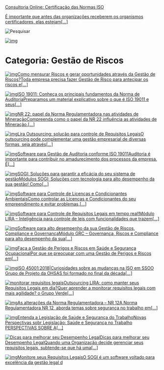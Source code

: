 [Consultoria Online: Certificação das Normas ISO](https://normaiso.verdeghaia.com.br/consultoria-online-ebook)



[É importante que antes das organizações receberem os organismos certificadores, elas estejam](https://normaiso.verdeghaia.com.br/consultoria-online-ebook)[[...\]](https://www.verdeghaia.com.br/biblioteca/como-funciona-a-consultoria-online/)

 ![Pesquisar](https://www.verdeghaia.com.br/wp-content/themes/verde-ghaia/assets/img/lupa.png)

[![img](https://www.verdeghaia.com.br/wp-content/uploads/2020/12/CAPA-consult-online-2.png)](https://normaiso.verdeghaia.com.br/consultoria-online-ebook)

# Categoria: Gestão de Riscos



[![img](https://www.verdeghaia.com.br/wp-content/uploads/2020/07/Por-que-fazer-Gest%C3%A3o-de-Risco-Verde-Ghaia-300x234-1.jpg)Como mensurar Riscos e gerar oportunidades através da Gestão de Riscos?Toda empresa precisa fazer Gestão de Risco para antecipar os riscos e](https://normaiso.verdeghaia.com.br/por-que-fazer-gestao-de-riscos)[[...\]](https://www.verdeghaia.com.br/biblioteca/antecipar-aos-riscos-e-ser-mais-proativo/)



[![img](https://www.verdeghaia.com.br/wp-content/uploads/2019/07/ISO-19011-1.png)ISO 19011: Conheça os principais fundamentos da Norma de AuditoriaPreparamos um material explicativo sobre o que é ISO 19011 e seus](https://normaiso.verdeghaia.com.br/e-book-iso-19011)[[...\]](https://www.verdeghaia.com.br/biblioteca/o-que-e-iso-19011-e-seus-principais-conceitos/)



[![img](https://www.verdeghaia.com.br/wp-content/uploads/2019/06/capa-nr22-1.jpg)NR 22: papel da Norma Regulamentadora nas atividades de MineraçãoCompreenda como o papel da NR 22 influência as atividades de Mineração.](https://normaiso.verdeghaia.com.br/e-book-nr-22-mineracao)[[...\]](https://www.verdeghaia.com.br/biblioteca/qual-o-papel-da-nr-22-nas-atividades-de-mineracao/)



[![img](https://www.verdeghaia.com.br/wp-content/uploads/2019/04/12-M%C3%93DULO-OUTSOURCING.png)Lira Outsourcing: solução para controle de Requisitos LegaisO outsourcing pode complementar uma gestão empresarial de diversas formas, seja através](https://normaiso.verdeghaia.com.br/modulo-sogi-lira-outsourcing)[[...\]](https://www.verdeghaia.com.br/biblioteca/lira-outsourcing-para-o-sistema-de-gestao/)



[![img](https://www.verdeghaia.com.br/wp-content/uploads/2019/04/10-M%C3%93DULO-AUDITORIA.png)Software para Gestão de Auditoria conforme ISO 19011Auditoria é importante para contribuir no amadurecimento dos processos da empresa. É](https://normaiso.verdeghaia.com.br/modulo-auditoria)[[...\]](https://www.verdeghaia.com.br/biblioteca/auditorias-responsaveis-e-sg-eficiente/)



[![img](https://www.verdeghaia.com.br/wp-content/uploads/2019/04/02-M%C3%93DULOS-SOGI.png)SOGI: Soluções para garantir a eficácia do seu sistema de gestãoMódulos SOGI: Soluções com tecnologia para alto desempenho da sua gestão! Como](https://normaiso.verdeghaia.com.br/funcionalidades-dos-modulos-do-sogi)[[...\]](https://www.verdeghaia.com.br/biblioteca/funcionalidades-dos-modulos-sogi/)



[![img](https://www.verdeghaia.com.br/wp-content/uploads/2019/04/09-M%C3%93DULO-LICEN%C3%87AS-E-CONDICIONANTES.png)Software para Controle de Licenças e Condicionantes AmbientaisComo controlar as Licenças e Condicionantes do seu empreendimento e evitar problemas,](https://normaiso.verdeghaia.com.br/modulo-licencas-e-condicionantes)[[...\]](https://www.verdeghaia.com.br/biblioteca/modulo-sogi-licencas-e-condicionantes/)



[![img](https://www.verdeghaia.com.br/wp-content/uploads/2019/04/07-M%C3%93DULO-LIRA.png)Software para Controle de Requisitos Legais em tempo real!Módulo LIRA – Inteligência para controle de leis com funcionalidades que trazem](https://normaiso.verdeghaia.com.br/modulo-lira)[[...\]](https://www.verdeghaia.com.br/biblioteca/modulo-sogi-lira-requisitos-legais-aplicaveis/)



[![img](https://www.verdeghaia.com.br/wp-content/uploads/2019/04/01-M%C3%93DULO-GRC.png)Software para alto desempenho da sua Gestão de Riscos, Compliance e GovernançaMódulo GRC – Governança, Riscos e Compliance para alto desempenho da sua](https://normaiso.verdeghaia.com.br/e-book-grc-governanca-risco-e-compliance)[[...\]](https://www.verdeghaia.com.br/biblioteca/governanca-riscos-e-compliance/)



[![img](https://www.verdeghaia.com.br/wp-content/uploads/2019/04/04-M%C3%93DULO-PRSSO.png)Faça a Gestão de Perigos e Riscos em Saúde e Segurança OcupacionalPor que se preocupar com uma Gestão de Perigos e Riscos em](https://normaiso.verdeghaia.com.br/e-book-prsso)[[...\]](https://www.verdeghaia.com.br/biblioteca/perigos-e-riscos-em-saude-e-seguranca/)



[![img](https://www.verdeghaia.com.br/wp-content/uploads/2018/08/Curiosidades-da-ISO-45001-1.png)ISO 45001:2018|Curiosidades sobre as mudanças na ISO em SSOO Grupo de Projeto da OHSAS foi formado no final da década](https://normaiso.verdeghaia.com.br/ga-curiosidades-sobre-a-iso-45001-versao-2018)[[...\]](https://www.verdeghaia.com.br/biblioteca/curiosidades-sobre-a-iso-45001-versao-2018/)



[![monitorar requisitos legais](https://www.verdeghaia.com.br/wp-content/uploads/2018/08/27-motivos-inquestion%C3%A1veis-para-contratar-servi%C3%A7os-de-Outsourcing.png)Outsourcing LIRA: como manter seus Requisitos Legais em dia?Quer aprender a monitorar requisitos legais com mais agilidade? o Grupo Verde](https://normaiso.verdeghaia.com.br/e-book-outsourcing-lira)[[...\]](https://www.verdeghaia.com.br/biblioteca/outsourcing-lira-eboook/)



[![img](https://www.verdeghaia.com.br/wp-content/uploads/2018/04/CAPA-1.jpg)As alterações da Norma Regulamentadora – NR 12A Norma Regulamentadora NR 12, aborda temas sobre segurança no trabalho em](https://normaiso.verdeghaia.com.br/alteracoes-da-norma-nr12)[[...\]](https://www.verdeghaia.com.br/biblioteca/alteracoes-na-norma-regulamentadora-nr12/)



[![img](https://www.verdeghaia.com.br/wp-content/uploads/2017/10/Cen%C3%A1rio-da-certifica%C3%A7%C3%A3o-no-Brasil.jpg)Entenda a Legislação de Saúde e Segurança do TrabalhoNovas Perspectivas sobr Legislação: Saúde e Segurança no Trabalho PERSPECTIVAS SOBRE A](http://verdeghaia.rds.land/perspectivas-sobre-a-legislacao-de-sst-para-os-proximos-anos-0ad4328eacbe20c6069b)[[...\]](https://www.verdeghaia.com.br/biblioteca/perspectivas-sobre-legislacao-de-saude-e-seguranca-do-trabalho-para-os-proximos-anos/)



[![Dicas para melhorar seu Desempenho Legal](https://www.verdeghaia.com.br/wp-content/uploads/2017/10/Dicas-para-melhorar-seu-Desempenho-Legal-1.jpg)Dicas para melhorar seu Desempenho LegalQuando uma Organização decide gerenciar seus requisitos legais, subtende-se que há uma](https://normaiso.verdeghaia.com.br/dicas-para-melhorar-seu-desempenho-legal)[[...\]](https://www.verdeghaia.com.br/biblioteca/dicas-para-melhorar-seu-desempenho-legal/)



[![img](https://www.verdeghaia.com.br/wp-content/uploads/2019/04/02-M%C3%93DULOS-SOGI.png)Monitore seus Requisitos LegaisO SOGI é um software voltado para excelência da gestão legal d](https://normaiso.verdeghaia.com.br/funcionalidades-dos-modulos-do-sogi)